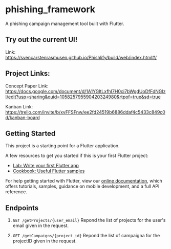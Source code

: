 # phishing_framework
A phishing campaign management tool built with Flutter.

## Try out the current UI!
Link: https://svencarstenrasmusen.github.io/Phishlify/build/web/index.html#/

## Project Links:
Concept Paper Link: https://docs.google.com/document/d/1A1YGltLxfhI7H0cj7bWgdUoDfFdNGlzI/edit?usp=sharing&ouid=105825795590420324980&rtpof=true&sd=true

Kanban Link: https://trello.com/invite/b/xvFFSFnw/ee2fd24519b6886ddaf4c5433c849c0d/kanban-board


## Getting Started

This project is a starting point for a Flutter application.

A few resources to get you started if this is your first Flutter project:

- [Lab: Write your first Flutter app](https://flutter.dev/docs/get-started/codelab)
- [Cookbook: Useful Flutter samples](https://flutter.dev/docs/cookbook)

For help getting started with Flutter, view our
[online documentation](https://flutter.dev/docs), which offers tutorials,
samples, guidance on mobile development, and a full API reference.

## Endpoints

1. `GET /getProjects/{user_email}`
Repond the list of projects for the user's email given in the request.

2. `GET /getCampaigns/{project_id}` 
Repond the list of campaigna for the projectID given in the request.
